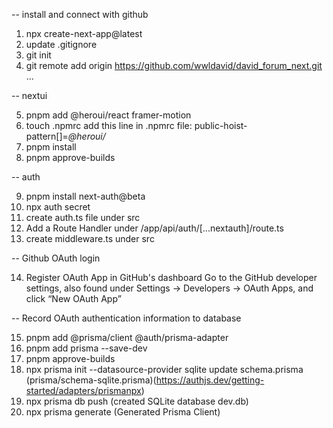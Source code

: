 -- install and connect with github

1. npx create-next-app@latest
2. update .gitignore
3. git init
4. git remote add origin https://github.com/wwldavid/david_forum_next.git
   ...

-- nextui

5. pnpm add @heroui/react framer-motion
6. touch .npmrc
   add this line in .npmrc file: public-hoist-pattern[]=_@heroui/_
7. pnpm install
8. pnpm approve-builds

-- auth

9. pnpm install next-auth@beta
10. npx auth secret
11. create auth.ts file under src
12. Add a Route Handler under /app/api/auth/[...nextauth]/route.ts
13. create middleware.ts under src

-- Github OAuth login

14. Register OAuth App in GitHub's dashboard
    Go to the GitHub developer settings, also found under Settings → Developers → OAuth Apps, and click “New OAuth App”

-- Record OAuth authentication information to database

15. pnpm add @prisma/client @auth/prisma-adapter
16. pnpm add prisma --save-dev
17. pnpm approve-builds
18. npx prisma init --datasource-provider sqlite
    update schema.prisma (prisma/schema-sqlite.prisma)(https://authjs.dev/getting-started/adapters/prismanpx)
19. npx prisma db push (created SQLite database dev.db)
20. npx prisma generate (Generated Prisma Client)
